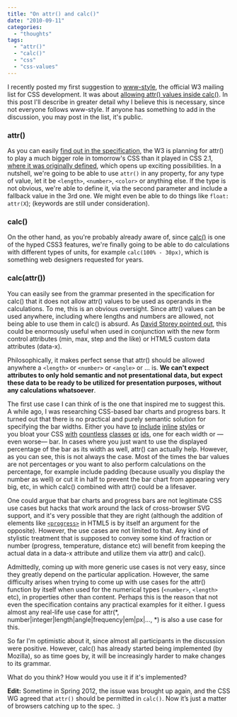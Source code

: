 ```yaml
---
title: "On attr() and calc()"
date: "2010-09-11"
categories:
  - "thoughts"
tags:
  - "attr()"
  - "calc()"
  - "css"
  - "css-values"
---
```


I recently posted my first suggestion to [www-style](http://lists.w3.org/Archives/Public/www-style/), the official W3 mailing list for CSS development. It was about [allowing attr() values inside calc()](http://lists.w3.org/Archives/Public/www-style/2010Sep/0019.html). In this post I'll describe in greater detail why I believe this is necessary, since not everyone follows www-style. If anyone has something to add in the discussion, you may post in the list, it's public.

### attr()

As you can easily [find out in the specification](http://www.w3.org/TR/css3-values/#attribute), the W3 is planning for attr() to play a much bigger role in tomorrow's CSS than it played in CSS 2.1, [where it was originally defined](http://www.w3.org/TR/CSS2/generate.html#propdef-content), which opens up exciting possibilities. In a nutshell, we're going to be able to use `attr()` in any property, for any type of value, let it be `<length>`, `<number>`, `<color>` or anything else. If the type is not obvious, we're able to define it, via the second parameter and include a fallback value in the 3rd one. We might even be able to do things like `float: attr(X`); (keywords are still under consideration).

### calc()

On the other hand, as you're probably already aware of, since [calc()](http://www.w3.org/TR/css3-values/#calc) is one of the hyped CSS3 features, we're finally going to be able to do calculations with different types of units, for example `calc(100% - 30px)`, which is something web designers requested for years.

### calc(attr())

You can easily see from the grammar presented in the specification for calc() that it does not allow attr() values to be used as operands in the calculations. To me, this is an obvious oversight. Since attr() values can be used anywhere, including where lengths and numbers are allowed, not being able to use them in calc() is absurd. As [David Storey pointed out](http://lists.w3.org/Archives/Public/www-style/2010Sep/0072.html), this could be enormously useful when used in conjunction with the new form control attributes (min, max, step and the like) or HTML5 custom data attributes (data-x).

Philosophically, it makes perfect sense that attr() should be allowed anywhere a `<length>` or `<number>` or `<angle>` or ... is. **We can't expect attributes to only hold semantic and not presentational data, but expect these data to be ready to be utilized for presentation purposes, without any calculations whatsoever**.

The first use case I can think of is the one that inspired me to suggest this. A while ago, I was researching CSS-based bar charts and progress bars. It turned out that there is no practical and purely semantic solution for specifying the bar widths. Either you have [to](http://www.1080degrees.net/archive/journal/simple_css_bar_graph/) [include](http://www.alistapart.com/articles/accessibledatavisualization) [inline](http://icant.co.uk/csscharts/) [styles](http://www.standards-schmandards.com/exhibits/barchart/) or you bloat your CSS [with](http://meyerweb.com/eric/css/edge/bargraph/demo.html) [countless](http://www.usrecordings.com/test-lab/bullet-graph.htm) [classes](http://cssglobe.com/post/1272/pure-css-data-chart) [or](http://www.cssplay.co.uk/menu/barchart.html) [ids](http://csswizardry.com/2010/02/css-bar-charts-styling-data-with-css3-and-progressive-enhancement/), one for each width or —even worse— bar. In cases where you just want to use the displayed percentage of the bar as its width as well, attr() can actually help. However, as you can see, this is not always the case. Most of the times the bar values are not percentages or you want to also perform calculations on the percentage, for example include padding (because usually you display the number as well) or cut it in half to prevent the bar chart from appearing very big, etc, in which calc() combined with attr() could be a lifesaver.

One could argue that bar charts and progress bars are not legitimate CSS use cases but hacks that work around the lack of cross-browser SVG support, and it's very possible that they are right (although the addition of elements like [`<progress>`](http://www.w3schools.com/html5/tag_progress.asp) in HTML5 is by itself an argument for the opposite). However, the use cases are not limited to that. Αny kind of stylistic treatment that is supposed to convey some kind of fraction or number (progress, temperature, distance etc) will benefit from keeping the actual data in a data-x attribute and utilize them via attr() and calc().

Admittedly, coming up with more generic use cases is not very easy, since they greatly depend on the particular application. However, the same difficulty arises when trying to come up with use cases for the attr() function by itself when used for the numerical types (`<number>`, `<length>` etc), in properties other than content. Perhaps this is the reason that not even the specification contains any practical examples for it either. I guess almost any real-life use case for attr(\*, number|integer|length|angle|frequency|em|px|..., \*) is also a use case for this.

So far I'm optimistic about it, since almost all participants in the discussion were positive. However, calc() has already started being implemented (by Mozilla), so as time goes by, it will be increasingly harder to make changes to its grammar.

What do you think? How would you use it if it's implemented?

**Edit:** Sometime in Spring 2012, the issue was brought up again, and the CSS WG agreed that `attr()` should be permitted in `calc()`. Now it’s just a matter of browsers catching up to the spec. :)
